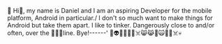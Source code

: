 👋 Hi🤪, my name is Daniel and I am an aspiring Developer for the mobile platform, Android in particular./
I don't so much want to make things for Android but take them apart. I like to tinker. Dangerously close to and/or often, over the 😶‍🌫️💀line. Bye!------'
👹👽👿🤬🤡💩☠️😸😹🙉🙀👾🤖☠️💀
<!---
thebluemoose/thebluemoose is a ✨ special ✨ repository because its `README.md` (this file) appears on your GitHub profile.
You can click the Preview link to take a look at your changes.
--->
